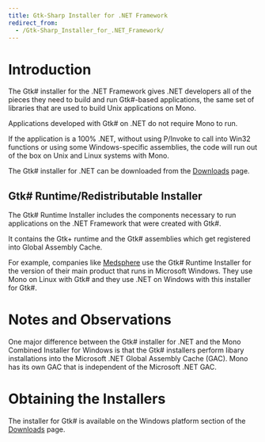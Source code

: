 ```yaml
---
title: Gtk-Sharp Installer for .NET Framework
redirect_from:
  - /Gtk-Sharp_Installer_for_.NET_Framework/
---
```


Introduction
============

The Gtk# installer for the .NET Framework gives .NET developers all of the pieces they need to build and run Gtk#-based applications, the same set of libraries that are used to build Unix applications on Mono.

Applications developed with Gtk# on .NET do not require Mono to run.

If the application is a 100% .NET, without using P/Invoke to call into Win32 functions or using some Windows-specific assemblies, the code will run out of the box on Unix and Linux systems with Mono.

The Gtk# installer for .NET can be downloaded from the [Downloads](/download/#download-win) page.

Gtk# Runtime/Redistributable Installer
---------------------------------------

The Gtk# Runtime Installer includes the components necessary to run applications on the .NET Framework that were created with Gtk#.

It contains the Gtk+ runtime and the Gtk# assemblies which get registered into Global Assembly Cache.

For example, companies like [Medsphere](http://www.medsphere.com) use the Gtk# Runtime Installer for the version of their main product that runs in Microsoft Windows. They use Mono on Linux with Gtk# and they use .NET on Windows with this installer for Gtk#.

Notes and Observations
======================

One major difference between the Gtk# installer for .NET and the Mono Combined Installer for Windows is that the Gtk# installers perform libary installations into the Microsoft .NET Global Assembly Cache (GAC). Mono has its own GAC that is independent of the Microsoft .NET GAC.

Obtaining the Installers
========================

The installer for Gtk# is available on the Windows platform section of the [Downloads](/download/#download-win) page.

